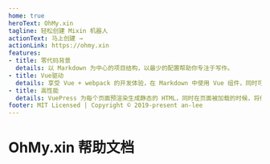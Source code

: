 ```yaml
---
home: true
heroText: OhMy.xin
tagline: 轻松创建 Mixin 机器人
actionText: 马上创建 →
actionLink: https://ohmy.xin
features:
- title: 零代码背景
  details: 以 Markdown 为中心的项目结构，以最少的配置帮助你专注于写作。
- title: Vue驱动
  details: 享受 Vue + webpack 的开发体验，在 Markdown 中使用 Vue 组件，同时可以使用 Vue 来开发自定义主题。
- title: 高性能
  details: VuePress 为每个页面预渲染生成静态的 HTML，同时在页面被加载的时候，将作为 SPA 运行。
footer: MIT Licensed | Copyright © 2019-present an-lee
---
```


# OhMy.xin 帮助文档
